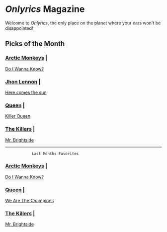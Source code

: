 # _Onlyrics_ Magazine

Welcome to _Onlyrics_, the only place on the planet where your ears won't be disappointed!



## Picks of the Month

### [Arctic Monkeys](/writer/arctic_monkeys.md) | 

[Do I Wanna Know?](song/feb/do_i_wanna_know.md)

### [Jhon Lennon](writer/john_lennon.md) | 

[Here comes the sun](song/feb/Here_comes_the_sun.md)

### [Queen](writer/queen.md) | 

[Killer Queen](song/feb/killer_queen.md)

### [The Killers](writer/the_killers) | 

[Mr. Brightside](song/jan/mr_brightside.md)

---------------------------------------------------------------------------------------

				Last Months Favorites

### [Arctic Monkeys](/writer/arctic_monkeys.md) | 

[Do I Wanna Know?](song/feb/do_i_wanna_know.md)

### [Queen](writer/queen.md) |

[We Are The Champions](song/jan/we_are_the_champions.md)

### [The Killers](writer/the_killers) | 

[Mr. Brightside](song/jan/mr_brightside.md)


